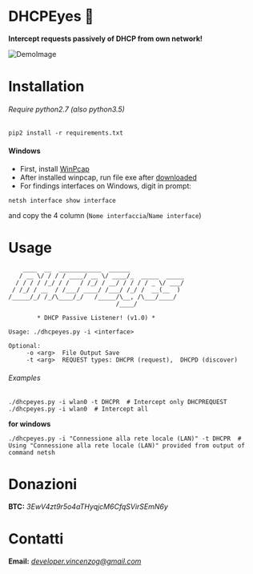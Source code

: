 # DHCPEyes :eyes:
**Intercept requests passively of DHCP from own network!**

<img 
src="https://raw.githubusercontent.com/vincenzogianfelice/DHCPEyes/master/media/demo.png"
alt="DemoImage"
/>

# Installation
###### Require python2.7 (also python3.5)

```
pip2 install -r requirements.txt
```

#### Windows
- First, install [WinPcap](https://www.winpcap.org/install/)
- After installed winpcap, run file exe after [downloaded](https://github.com/vincenzogianfelice/DHCPEyes/releases)
- For findings interfaces on Windows, digit in prompt:

```
netsh interface show interface
```

and copy the 4 column (```Nome interfaccia```/```Name interface```)

# Usage
```
    ____  __  ____________  ______
   / __ \/ / / / ____/ __ \/ ____/_  _____  _____
  / / / / /_/ / /   / /_/ / __/ / / / / _ \/ ___/
 / /_/ / __  / /___/ ____/ /___/ /_/ /  __(__  )
/_____/_/ /_/\____/_/   /_____/\__, /\___/____/
                              /____/

        * DHCP Passive Listener! (v1.0) *

Usage: ./dhcpeyes.py -i <interface>

Optional:
     -o <arg>  File Output Save
     -t <arg>  REQUEST types: DHCPR (request),  DHCPD (discover)
```
###### Examples
```
./dhcpeyes.py -i wlan0 -t DHCPR  # Intercept only DHCPREQUEST
./dhcpeyes.py -i wlan0  # Intercept all
```
**for windows**
```
./dhcpeyes.py -i "Connessione alla rete locale (LAN)" -t DHCPR  # Using "Connessione alla rete locale (LAN)" provided from output of command netsh
```

# Donazioni

**BTC:** *3EwV4zt9r5o4aTHyqjcM6CfqSVirSEmN6y*

# Contatti

**Email:** *developer.vincenzog@gmail.com*
